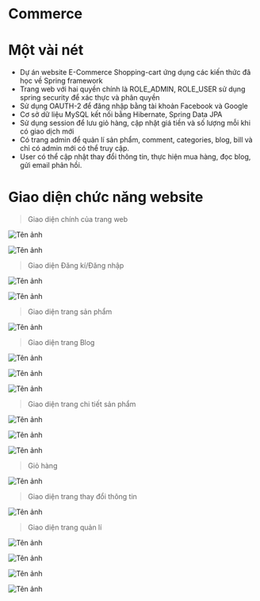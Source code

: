﻿# Commerce
 
 # Một vài nét
 
- Dự án website E-Commerce Shopping-cart ứng dụng các kiến thức đã học về Spring framework
- Trang web với hai quyền chính là ROLE_ADMIN, ROLE_USER sử dụng spring security để xác thực và phân quyền
- Sử dụng OAUTH-2 để đăng nhập bằng tài khoản Facebook và Google
- Cơ sở dữ liệu MySQL kết nối bằng Hibernate, Spring Data JPA
- Sử dụng session để lưu giỏ hàng, cập nhật giá tiền và số lượng mỗi khi có giao dịch mới
- Có trang admin để quản lí sản phẩm, comment, categories, blog, bill và chỉ có admin mới có thể truy cập.
- User có thể cập nhật thay đổi thông tin, thực hiện mua hàng, đọc blog, gửi email phản hồi.

# Giao diện chức năng website

> Giao diện chính của trang web

![Tên ảnh](https://lh3.googleusercontent.com/vZfJ8Q7ojJp59eSaxtKBoEwJ5OBZ2CdtaqVmbVnB_3xzldmCKdGUR_1N2YtSmpjKdKUiREe4uFWjYizYoKxI4oG3TetOS2uFMb8rI7Wflfr69XxqXvlbRbbkWxxDEQNf4PK0w2KlBJEuBnVFrq3pQuYrbeIYK3J_k9fCkPAwmmI81ZzPoYwQgdUy8RZRRYX4nbEQCXuey-cNFB6FxlCvqSS7zX0Qcx6cQBN50zmlEsRfEhMzfy27NWVimkVABgd2bz_qOoJHmd1F-00AOZ3VN5gGk4oVIlnJGwh0lVvGupNcJ-Iv450CJ5MBFAt3dN--CcH9UbIAs6igF88QxJ85cybdGL4oxvccjnZtzE9R9i1GF_kEwpeKy1LmWyBSIpfRb-O6xa7kqr9wIb_ipOqcuCeArWEbZADdPGGrFpjbMl99w5jNh6wvM6jvAZEDycHPRgt-XfOrbI_93MxMv0e3zmqRimMEP9aGj8tyPAGW3txufXK5Dc8410qEoojkR-MxwR9q1IK_DGeFIHnnBkPOn4NptLFjrIWgEe3hSyMoIpu-LPnKdK9ZsVLMhVUj9HC2lZ0U3-wN8nJR6ux1Sth8dQooy6Nw0lCwi92IrFqdw5j-vJ8Z68gF71gb_wO2j8ZqF1_GGDcsIFYzD-o-yzItlB93pvf-PGTm2N_ZOKiEMYjA5_FYRX4IrF_Dn3UF8Cw6mAokfATbGWvBluiudWacHj0=w1866-h864-no?authuser=0)

![Tên ảnh](https://lh3.googleusercontent.com/OIV1RsfduaQ3aD1Rthq1eKBG7xyuLTs85dq2FoUKnf4q5hYBpN97dXDoxwfqPyDaLK0tdxnGIiZFHhMc8GYobSVmX_j65JiSzcy0BmTJw0bhUYyCAmaI-C3d_4aoaPc5396-BiosEKKtnIAhl0d8f1C9JchVy4t8zbKHAebkwdUEggY2j_iMwDz4cxSUJvSscKv0IFQ-sKRCwox8f4bNcXsFl5FLLt-wDIgAqXXpgGwhNv4YSdOR3LrUH9zPVsUfrEppO6PT5msD7rsjCvEc-gKFpFhkfTm68ul8mvcDXqKWX8Qd1qnzhHYQcPsyVT-dvX-eYdI8ZfCLmxn1P0gK8-V6_1g6z2SAd_vRDOivi4D_4loP9TqhnAol5yBBCkVUHCN6TEbbAQ5bMxVBL08QN6gqCzDXfcZc0SVD9pBhfDMXEMKkyBNdOEYKbBw_CAnrET8akGeeuvj9vUntSdxKgEKjHN0h4mS8plBS1BQr9598oFq1aCn_iS-jRLiuCKXzjuaQGzz85ueJAILWNDiD5IUlpLAj7B5fV6fGU3JhxYar0rmoRxuoWIU5knPPNmSPsucOb9_D3IpmFHUQIKRzK4GfoxHf9KohF83F4hekT934S-aXO7mS71RMhX7fyANZ444vhwc9HfnzAFH3aeQAlzqmUmbcC645OLNGV4hp-q4KNM3cSYDAkL4PTFn-Eqm6t7aStSOfaZ8ky0813qL_WK8=w1539-h866-no?authuser=0)

> Giao diện Đăng kí/Đăng nhập

![Tên ảnh](https://lh3.googleusercontent.com/WB8UxlFIJp_dSRZxIv5s7jf70qKHFODTA6KzzlPuyB4GQNIr_68ttK6K64iDnpKsPBgP3K2XcKn4pwgPanitWquEj2LD4zF-NvOHNJRX_cJ6MN7YXkwtjvbCCxPGYityQ5LX8XfB9yhlL6q29M6aAU20DJYRWFIxAhiSCXBpyFBDpM2ibSR5Piw_8NM6A4MSYr6J_hI0gHkj94_zS2fl5tgAqjMftdyPv5xyXluqtvhE5e8bKkog5VNXtBVZpY1Ma5QLk_Itqsr7puDOibwOCaikBYFPb9JXXo1bm7PXymp1HM43Of92W1Thj1vRBd8_6NZGlXrXcLN1HkSvAVjeqs9tR0sX4MypH3psJf_auxYkCCyLHrbIyN9ns7bpQPlCvWQcz-G2OY_SL7snL_Scp5y9GJVtpRSKeMUNG2PFxeMp2VK7AFku6ONgVnjepQ01FWFPBks68LTEIq6gZGRydx3Ou6F4xcIYZyAJzKABOGqQLSXrDudawTFA9YVAQ8CJROZ3Vq_qs4UKIOu6wyBry1Kl7R8GiJL8Flbe5im9ZAJrNmka__TNWSiikl9uVusgQ3W3MpTCTazaQLGJaP7E6YDYcRA_ZS2qO5b66hsOtlWFLHVTZ0TjMqwp5y5TwBRKi1NeM_cm_J576HPsMQT7TinKBPc49sF96YCIyrMLrCeDDkYEBOsSnJ3NsgK8Wx5wZc65TJPRu6CMVMckUV5sHUo=w1539-h866-no?authuser=0)

![Tên ảnh](https://lh3.googleusercontent.com/YFYVB5oox5t8oGfSs6yuFaVsOAqoF_sYOyAgyzw2pDcQzGeN3wjf6Tf3LM7BsIlyLgyRxIq8SIbyNbHgSYi2vtazqdsUunNEmb5z17w8GiADBwvxVoC9H2t1mHvtwTRrYoZdSbegcs5du7orhK6YFkQkwx9ULtu4OG4rkJG40SlZx_v5XQM2Y4wcWDaaqf-Rgb3xkQ_4RwgO7OlEIazGh-Z1dTpobqyXDsi_dQ2exkbuKKgS8LNDUJXhCsH9WnZ8kKkBSPUUm0DoRC9KBcY4mVaUJnvrOpdTEex-VgkUyMs0uWDywruftqjiZfD79xfzpYjGlxfmHMf8kZ4mHlrGk6I2x_vLKqDjdZmmR_l_dUBCx_GHhwRU6eUEwA8vGEFaAeG7OJzPYt3R6JWohb5hgoUZK9yg4hkrXhvxWkI1ojhCfmV0kwYdLvxZskZSQGURYRt3e6AbxXOb-SZZDA9u8oYN_EVURz7vadXlpHHr6I05zCS2jwuoyO2x5Rsux8_vWU9x3_7IQIXOhP4FkHnvpClUexheImC2hR8hig-LqzXAB42Sztph8df-OhbiIeCuj1D0A-3DDvX54RMKdxzd10U1aS3MIeb6-nFwq6cNM0tIuXYBZUg0udPYQwCL9veh0B6BGfbDEUCTp6YOd3v7zzBOL4xwwy9yrfLT9YC-s-mnwvnunhVptVpX9DlWyNHbzxc1nKm4FtQjiNtOm9kwtPQ=w1539-h866-no?authuser=0)

> Giao diện trang sản phẩm

![Tên ảnh](https://lh3.googleusercontent.com/GxtnWGxKPFUZ1ig0OJXQ21Ec15CzV4tdw9chEYT_Yhy5L4bkzrq-sVqdCDPjlVVjkFHuVfNT3mU_XZvK9G8hh3kKid5HgNgvxpo0mwHysuUsX8zG1r6rqp0-b-6ApuIE9OFbMJ_e7ykT541CBdlS4yxKR7KqQ9T52WRbzPDWWv4dxBSfEYOrX5gONrXVjPQFHZruNPeOZTYDL0WGZ5MdrRzoXpxLvM6Tlf3_ASHQUgmvq1zQsyG-PPTpN7IuPP6pDMX-BFBeuYjHqn5EYDgRoGmrRyytWDaOdPiyep52laHwnV_MPZKaeeEu_KAqG6lqgjWVplHq5av75rRd5XiKzmgGMFoT60GCh98_dGyuua3uPCOZJBVTmfYefEY47MjDfkCsUHRigCFsSMnhlsaGfGlEF1WbBSdFu0nJlp75NCT9CXCa_tXXQZEGEfkn_4NqI0SrtHp04HGuAEhkDbRQ7iPh1zV13sN6_9I0YatzqEjGaHp-74i8EBOdyUreKY-4FdK44fynXz_EpThDSx0jgEEV_wlAsBEqGdEcuPFX6SDlEm7eW5HdowwxU7ovagIQVxoRERVnQdmqD1EWqbVFqzapJD6zEjMEVTBpMF2or7J2GxZbyzLnRosRabBUjqzWTF5W0N-fFELdnelfElmFL1XHepjCklg0IwzCZXEJBF_H1_ppkgSx4TlxOelPK4Y9fdTX8vRJqTqpDj9eLSK4-WQ=w1539-h866-no?authuser=0)

> Giao diện trang Blog

![Tên ảnh](https://lh3.googleusercontent.com/exRaXNNwO3zG6MWP-nbwd0KNmRB2hrYnjB9229cpYTXnFbrbvBlt87vp3WJ_pqMNNmU5IFvuxRaMtZT7kLchQolry4iIzhCXTAGDRekK2cTxZ3564qJ-OhWhug-482XQ9ua0ONB_9bjbZpTnoN01RL6MkhA7vk32D9SAxfi-PTX1zNDlxU1uKYcj5AMz6KDsI1IfoN1mP447j_tY8kXOkzIskB299RR0hyPjmB2He2qrvv4xnbhapuLuj3CxS9EuoBzODVCnmr6_MA7oz_ndCrU69cu4xBwX5a0q07iCS2gCZ-Yh2d_GIZ_1E1RO65xK3I7y5wa1amenyXIiIZPiaOVmBXsgG1HRnjRCH4MYn1cvr8Ij4GQIuj_B4NUOt1Gs-ND3mEM1Y8CYl4E7FvCFyjrlbN1dsT_f1Lr-cNngg6eUVSzEFAxzNiX8tU6szp1TsoP1U4HqRMFRJWYT8Oai75bDjUon1PA168UTi800fqX3mVtsKi_5WBHe5TbRoaRvtbRFYDeNyEcu4CqKLAidX4nENlfYA8cNweBzg3hz3mkCoZaVnGs3T5khp2PoeY0kOQpRGwbKMyRgHpXYyqwn0JzRE_-bEzwioNw8w5016L5icGtWGiQBZRpQdsYR8UTSRMw25xyrvv8qZji6zd8-XKxnTsWWDunGnukIvH-a0Er--Bxfw5_qfL7Oh_3wQMdqcQ-WsABSl1GPRB5A7QWIyJs=w1539-h866-no?authuser=0)

![Tên ảnh](https://lh3.googleusercontent.com/A6BQHmrp_U2QEHlPm2KuzwXrUod9E79cw8W5RXD_GZ0JmZO5cS7TMOyVF4ZGzPKLvxUyU_i7R_mA8Rl-sDeF6XBlJ8rPSpt-MFmR_IlbLR6JZD0lPLPTkak1XZcDPsD1XxRjuy0yFSb87W49wyJ7cq8IbTFjClPmRW0UPYmDZB4shxLel75IRzJa2_vDihy0Fc4_1aqp-X31rtlSXhPXeW2PekxF_ds7zgZciWTUqLelfL71o79R38pUR62omfmfz4fnizWQLoXe92oOC8gl2BSL4ixp5om5ehPPZib1SoPwHP-hWYE0Uzbwhi6qknf_1rLvcRXD_3nFjDZZDhxwDBuTtlC70asv0bpGMFzdOa_LSJRSqHaCXaZwrm3HnNrkTxeajnuiVSByfzY24o-pVsSdEKXbB-TmeseSVwo2RSakZN6QXkcYNsHAytXi-RWJ2SbioC3mTAaxc3dtUv32rkryRkMejYXoOLss9VdzdHnn-avI6GjwmhleT-E8XDUtPRBzOsvUlil0YO7Zlx85MsHZnr0W79ddTdUcPDqE9urrcBSx4pHX5crrEVZEWPJyGqRar4BlEUZWOH4RhB03QJyYW8Y2CsIaxDbELOVzhMVpCOOBL3Q8D24XmVEt6hh-OyR8yRcmbn0LT_cDua_u_tvSCZNhLDljdNfHo9kp5isOZJOUy6LiBIbVD_Zcsyk6vMwrnDCBCpqQWnk0oCPDyuk=w1539-h866-no?authuser=0)

![Tên ảnh](https://lh3.googleusercontent.com/KitGU4R7bP1FhlYy-yp6vde6X4m2OMTSWtNgXt2BXIDJtQmuVhKCi4UXwdSGrv094k7ESEzlkj4J3xji_70YIYM4CiKjdXa9KFM2AlkFAHcnxqrnMwFnjJoXEaDZA-DJ_g7y3VtYPHQ6UxpWUJkfnZ1uZoaG1PAtD2_zUtxGmJNow2LcW1r2KdP5MFgjAaJ2VaiMOLsgaTlWFUgBBZByNnzVzjRgBwwOf7j62cEplLwiCEEYfME5OSDxGCZ2blpLTAagy8q5OezCkD2QuBwKdKPlJHyy1R0O3ScHASMhKun4VGoBpn0kD9JDyu9LYqXZy5voXrWqK-wRsa9UqpZh2QSqL-j2nJHHzqJQxVG2k2r91Xcu_wzu7tImpnk-GPrUsfRBhAazuwTtjbdecIFyHmDsZUN2fbIRgLADFBeK3k1vXkdQkAViYJ1mcYdTVnrOz9skkbEZlA09O3Y9uXUX5-rWtbnEB_sDgZTXsDlVqnIa9QWARS-qkF7Dy3YO28BBInUrbhXKz--jFdvAHW9C_ryUL3GoVXJwyhkES49MPjPNAk3Q0nQNPOO4lcvhm67P1nznADnG0zNJuNSZYiWaHTXh5ZDugNFFaHYvXpdEJXPGeohhj5QagUUIQHBIT9ELpFfldb0h_WObdltqqSV0z3iHFsHxXBaoGGacgwAi_P4wMHv3098BD6RjH2QT7u_0bcE0JPgs0x64TPG-ixNELU8=w1539-h866-no?authuser=0)

> Giao diện trang chi tiết sản phẩm

![Tên ảnh](https://lh3.googleusercontent.com/PeTrEdWpWN3Kr8yBhOtjHKbOI7BldL0kYkfhscTh9IQdrQY36GK9DawjoIedcN65sQg2qsj4TDmjYkdHrbtQGQ3URIfr-tvJh55uFDe0OM_HrisAjILBEk5b0qyWvO6VdpTsOjWFdHo5h-qRVbHmwjy9UhBBPjxzPLJGcImeLZeGb5Rca2TveaS1dhIN00b9cx7Vq11VB4KuZF6Um98vVw2MjFXP7KUAq_6P59AtNDYvnbjiffnCdN4RWOyQnQjJTck1Q3ipNWJhrxpX_Gb5mr0MU-hXH4o_H94WPphjUPXlg3M3W8ux5ydOwjgj9-3r_78Lh4b4OH0rfTewbxNvcTj-KGUIjbO5io7CSUBFjfxUmR959KLg4vsSxmpKByxgC0n8Q_8ZnRO5ZlwrWWKwmLI3IpR2EP9_w1VmkQzVbGBmtai70W3tZ2QJ4dhKBsodJGRJwcW96YVwmenldFX22_7vMuWlA_xIQOGV37ZHxF_0W9jyrhl2yg00TzB6o8u82Xmmus_hGa8mJackAnVLwJ2e_bpqyaCPZk3dbCWoDc8JFVnlLx6WHvcYLjaPWnFhTY4ywvU6IZS1r535zf2HR97YSmL8hpd-7piuFAa3XzoaYFbL12f4p0Iix8ymkXqXxnfGHZVyzFpgio3XGHVdOSscgcLXVPbJc0kEU34I2LZ0P4-Irv_VNQFtuSVE_F85yfpRP5fgSsqoxYyUvoYE5M4=w1539-h866-no?authuser=0)

![Tên ảnh](https://lh3.googleusercontent.com/AWlqPBW3hmatG7VdcNPc9wSMB4Y-bOQ5Qd3PlFzjl4XZYUfKWqULo4aiGAdK3_zf64W3K0z5_MxJy75twx0gypzSgsA6PRGMU5_ZsOxO94nVjW1I2mtiN5kolOskrkmYE-9l6zjL9D5QugdN85BF2M4-AnWSdB3a7tXhus-5JEFGLxoXtWTGNac45AhMLD3SElca9XoFhGEzreQ0ls5BRHRP-LLPM2U-ww2prEo9O7cucl-osmrsbED5wZeEr4HW6tBSK_LjWXzXGwz41UH-2fI2z4C49g51vvgeCLaozWUoU8vFkBph3lsz8oGVQ7Bc1r1lVhWK2GNTSXAM5Hvx77a1qn8aeiBSXJPasVKNB1nXDVTJE6UZ-_zefuaUUE7plrTir1A29rsP4y1XiRETMS7xxLVZbJUuhLbQZSmvvMa8BDvkF7A4mzxw58nrCRsWWCwKnOE9BqI5zGXLIf7gAi9jjqHzYMuCjpdcSnOH8Wej8udyblT3O6v1H9_sGi8JtkAzZG9Fj8QJwlhusk8VduHAyfXPBUaZFt2s4qXWT_IZ0NNNEkKsoLBRpZ7KtZXVFcvdkv2FD9x6eZH0RgnSGF5SHwLOmiNVxqnAF9BTAqQKgTSKOLKe8naNLWBwnVNMdeTtldQN3CTES4nL4_HBU5THhUVpEv7tPZ_lg1poJo7IGXsntWp7Z5_9FI1d5DJzAwvlYwtSz_1lDUISPO0jyTc=w1539-h866-no?authuser=0)

![Tên ảnh](https://lh3.googleusercontent.com/DDUlzd1VIN6b19f7LCHzXIIwITLLhj6mJJtutZKYPuHmJsjaP7TZQx_u13bL65fD4PMokEKnjpIrGbuLS6jAjGBbZnrxgVdpHwUfT6erpZXOLiw42aXHuxhQOi885VNm9fq0z9QIT8qJxURDqBrjcpRpjEuAJ_nAE5DtHuEv6O_IRZQz4GVOu66sCOY3uPiqxOXfdSP7G2566z_UKuBBc9tq3OepEaZ6fRG4oCNLnQR8WykdhlQwoAo7EVRtBJcCufNOzWH2J523Fqu4BJJVnFn8EPrSZp-OkvHXCrNvtQTkrJYTyeWrTM-WSYejAvpOFOPbqv_iWtOJvpkmazegXttNlSOjtdu6dgSYJ3oi-9jSb_NV30hlpQ_xZAKGbXjp4_eKQIChxjrkIEovPKaeG6lqSu7Bh3xIsiZXZVlmuvGw6cXJefMHWxyeeqyjRcuzkhxyr9Scm06fbpoX8F1AdSOZo2QKTyJiycvR0ifhyLKsQmZbjY14FDDFD0HaPBDNL_nzVMMl-9ZIwwUZSHfkX0OA-hWWmKZm-fuEk4Ses9uNIBZSknT_B43O4XSazDqM14NMX0dqBE2w3WAMXxhsjHkYx6kbN9TD-tX0pJgfWDRBypiag418wx3jDbNGSFMfELztnWh7GatpzGywqHUiYXZmfbhDJjnvkKSCpvXit-UP1Ak0Hupcvbjk3gDqs1FQBZGVUdH_50UjYSm-HoIxmEg=w1539-h866-no?authuser=0)

> Giỏ hàng

![Tên ảnh](https://lh3.googleusercontent.com/5oVgBAMd_MGVadNLaliDFUpTGbjIuQ2a7zOWhsajBx4VORgala3Ti6shBWgI0dIa744mgAWvFdepfmT5RxSVJ32IWf1BVVjC3wgUOL2O8uxDJuwcxBoIEVe7-DU0byOIOIF_Nc7RG79C1HwMfWdMG_BmoHVwoFmF7BPfX2eZ8xhkTlicNIkpO-zNRnzsVCVRXjLE1K6ixyUOX8cgH9CaKlk4DsPedId4snHIBztQLYgBBELqmwUG9T9rQi5xWvculEZ0Kk5TsryVOZGN4FYs2v_DCqbbxTTV16rU0oe5jSdEcors_Fw43ojO4uQaxUaZilV7d2b0JbkG395wPJr2r9Z8aOxmAyaf2_qOA-Tkq3axb1-kLqRK1Bi3u9JTCB1uCFdpHIPbxb6wOpN0KmvAzrcr6Aj-0u62LfvHkuXLowRAKIRcUMF3TR3A4pM_O1y-MX4vyHBFABSOH-fciarKlQshsqkWjvXGrVf0fFVEoZ5oyk1C1TLsbRLlonNWTkVMnYMPdhaDLVpqa6DeNcWJj910raURW_rgIJIBv8wi3dNh4jOQX_H-Kprk4X1_W1nhZPuuabspuzcWlFmtGSNAyTMAdrYoN7UyU4esV7ZkSTSObPfMAvV9a2i-mhdP7_iq85kyt3RZqhxKWJlKcpwJWTUU1xHMgTT2fVTOTaB0PbRKMYqLbSU523BgmbCqjE7eBPj9nFCS4wQ7OS6Uw8pU7Jo=w1539-h866-no?authuser=0)

> Giao diện trang thay đổi thông tin

![Tên ảnh](https://lh3.googleusercontent.com/oqjur4VvEcjyodGK_SM6gAMsbJvZa_ht53UCk87cwxsAkuGtt_Ht2m6F8NHLuva_yzw2dUK2Xtmfnfgjkr0akUFpG434HMWKfMP8kbf7gkk0CQrwY71YFq_SgOsItLzitKXRbL5dX7y5YE7OI0Zspfdnx5Y1bXMaKq9qE0edIHYWq0qk7L3QJcmnum4HZNx6-c2XAYTiDBBAPLhPNqBLvCMQJSqTJUb6rWlGc5VyCX79Qr06klFyTivTfMNitkQQ5uIfi1aK64umnnttj42rRO13IQoJjgRLNl6UmTEq-KdbDAcS0ZX3E5Olkkd6u2bRpOuKuOYO-zAD6WX_dB7h1oGo3riN1Edy6lNazHjUK5Jl-aCiGui1oH3i0sWgJMIZmqb2Use9grUhaMBlAWJbMA1vL4tZnxJrUDQL35GwCjuZmzJU8-dNp4QskDnYHj--N7zpCMVpsmdO7tWqLEBTGEPCaXm14pRzeKmk9A55vHDpofkgoIBq5PzTl6ZzdozqnJOO_KUgeOfpwyaIZpLLgByBApC8ikBjMGm_uA9hcqB1IbOjoVeq8dpV6Rb3x0gV-RoMIHkOyVIsN3fGHHj_4YWN8jLbwYdqvEdRDTmkRccVPakC3qeG-PAoll2uAI6r0Gi2vXR1orgLwFjU9_zb9MZNkgdugRAMqLuPqjDyAnMq6bro2Ka4IPjJsZSYaLR68KF8eIXacdpzn2JAgI6cA30=w1478-h866-no?authuser=0)

> Giao diện trang quản lí

![Tên ảnh](https://lh3.googleusercontent.com/Iw2MFp_1pomFAyQE-ME1sXoCTKBMpGthkzChVsouxLSyH85VVDvflJcWBuAoOupRIbHFL_gkgrq1avMF9clYqmZJT_DZKBslkxFTSPZ6m8FwpNrJegKniEoX1dni29TbhwIZmaABJu1HXfKg5PmwlNUyjUn_v8MQrBu1Qo_1JFB8c-Ehz5ZIM-KeskmmluDM3AWdpNdcOKIk9sikBdW_LflmyKCagEaj2v6LOYMYtPfvo8coNgB1slRQBu9zs1m9Y53BNghRJt034kL3JmwPEnAF1yFXpVTk49dk9alLNRiTf3sb6wXVeZtU9qo33MGFKwATSnUInrGEYFLc1fkuuLVUnKRxy2gS2kazPlU6gccLwBLmEUjDlFgWvIy1r7GL56ngCabqAieE22LIIhbqLlmZ6P5jnvK33PAq_SVo7gFa0C3S45KP6fv2jHzr09NQdlBvoKyinF90sDr0lQcPBJOhLN48dQSj0vMo-nuCR3MkCBJrTTSj0xKggWSUACzG-Xt5kt-G_OVQBJhOZUgXf1lt6twE2HHJZFghTBh5ChcJdXY_UZ0l1inSMuwuBmQnzJeo-LsxRLRobHaRhghsYcdpvNvqqtTmJA80Mn0ulV4ahOInTuWDSieZ4KwkO1TzsHCZHGKEcLOwKBEKQGG7jXs9VkcfHJHKbVzKcelcK67gqLmjwc_3Nzfl1Ma1Tm9rlN5pk2QclI0996rKq1v3pzw=w1539-h866-no?authuser=0)

![Tên ảnh](https://lh3.googleusercontent.com/oweAbEpcc1fDxzribSdvoK2_-XSZZaJHFmuPW8N8CGor8jFnawMOo20-p_igG-CTvJwcIZMVRSJ5ytIonYcqkqpxKIVBx85IEimZ5P2eZaV2kM4TiCiDZ8C9mOd41zrzjoz9hO3dldaoh_7lkrSz3bTM-siQgwqisvhmhH1ru-hO37nXJy7quMrqeqiV1BW96i-ybcI2t53oLSqcq8e8UF_HVy2P7gvmKZpEs5R7rYAT_IuuH_ARAZEOGYJuRK3gBJ1Ls6xRARUx3xzkHPIwelQ5eUyt9seAGH06v5YVE3PvAtL8jJurPh5--KCsLSQOVfQKad5Sq4CvIJZff5Q5xYUvccmdRi5pFSWCypmgfJuDXvEkxCNGikPbEqUeyQ9-W63Wc5WgkQ6IIVughQbJnGuLw7YmEEcu5IxckSA7RGIdbbm3j-xEb5zC5AiScTmRw9yFdtv9nBliTwa1-sY31WcbIk9LPBg9_QJO-c5VEX5oyZEIxth1zbeEZx33SI8Iug6u-rG3DpnMccRhoznCUmwQIjwTWD0uWvZeYZ4mqINA2tMTqKRsVewyQcGlp9nxSwT3S0dd_jDNvVK1otX-5rPybR32_rc5eUV3jnhn9hZWuVWjJwRdFBcEJUJy7PajsUxQAXkrfR-uL4nvVwDxyw3BY7kjnVyUfKvPuSgft1nm_K2rAgCxc7-EZUI7OhKLpoB9Tn8BzvzZGTZS9bybjD4=w1539-h866-no?authuser=0)

![Tên ảnh](https://lh3.googleusercontent.com/gdpVqc7djV0X9U-gtIDoSBgYcbY8b4GxUfIJgJkVcD8JzHEo36Ytc6PkY8PH-a0M8V9ruLjCVjSsfKW2t2mhbnhaPgkwAVGniCING7M5ybpNk5qhqmaOJCa_buB9deIUIXJoo5ayctQ7NKsEFkFz2kzdwR7shs81WffaENOIuaBfu6yerZZEMBjxDDVryz6BERHbf8zgv05nM1VDxqNlUmFVAIk29eoVSpfWEE5zCon4RlkGnkpUWakqElkQpmkQk_Q1JabtKaTw9A2BFkhatt3SjDNsNgHuvr58o1Hp_uE4Yj3I7PjFBVHn4x33OyLCgOiVF8maArgf_AAulMJ4Ds8gD-LYlbwj0GbLMCYiNsasaLnJghyLE9b4DEUeScFaI1LL8B0oGevY5Mhri5SjxVyuWTfLgYIU8x2eamEQobI3VmXVmhZYVofgsSIZUZHwV4hNARf3T-afte951Aoj-j2_Qd1NQG_bdZuCU_SmY4siSU5h835CgdNIbWvegXeogaLuCloYLwm5fFEV3y5b3yafTwv5IstX9wCnYb0GfgnpsiRsHpse7wnhRqEtTW57RR3oz2NzPUIquZaLcnTbkCObb-ZvH1eUlKkNCVln3M3Z5t7HpTsJVJbSlGr6SvpqBQekMfSyIelSyT98PGYXtNyY2C3pVbrJhh6bPYgaSF8nAz_rw6R3gHH-d_AfUgRMW2Mmezro0eGR3qQU4xgXpgM=w1539-h866-no?authuser=0)

![Tên ảnh](https://lh3.googleusercontent.com/m3527sbspP3nphvJl0eZbXGxlSCvo7RDZQmVZSaPacw3IwcuBOEex7nm5hmddgJpzWByvOl2eyhYKKce9IZU5iphALs6hGs9dIp8TKlNMPBXMkMX-F7ceUzFkf63KGJbHSkA9_-AY_yJzhhszhHwcGI3YuQsaP864_uPByyQmA8Wyt-vQOKd7DUxwN0dytWkaP9zfvx4Vo7n8bFCNrLfsYxp31W5rjcktNZaJohQAA_Nx7WVmAl1DcUzz6pLZX0iAdcBGm_5uZ_SKCOKpn-b9-v7TF2UT5XM3TT7MudM_oPVOxfnpx5lehLMQI7O0ngJQXus2UcWEudpMkm1HgTkSf6T8aFY7B6zjjghiJgKqhcYF0ppxLqp883uCl1UgP2-p7xaFNy235tkhGSb2ye3PQ7zTOx3Y7sAXEJZEkxfA6XHCgo0qVE8WMrGb8V70ugUXXF81K0ZFSHK_FFKyL8wY8LSPUN6IJli_G_QdKaAj1w4xXIPPGOIeeJX6mgbld49PB1xJlBpYIH72D6fhCCnX5dMZPwNb2hXr9vnUEUmYiHhbhn531pXUBPo72gKqHscJnVVngiarPLx7pIz4qR_L9p4vJ60liftbdTOOXdiJ0SueFAB0IA7m4RUW8wWH-U2tNGHmEcWdccE1VKiqpUO98V2fjsFo3AZyEXLhEk_L-l7KfR_Gwr3U3GPiok9L2xf_AQI47jNg5gidCcFHaPNxaM=w1539-h866-no?authuser=0)


